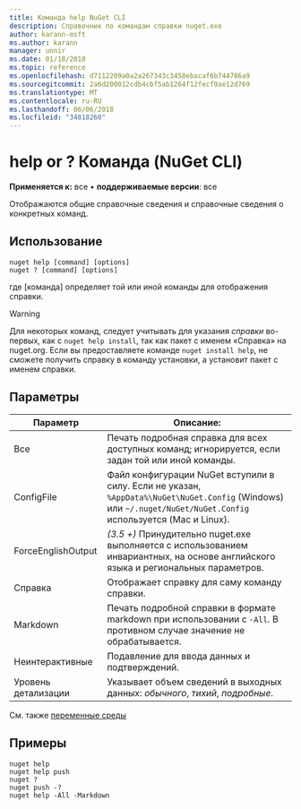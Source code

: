 ```yaml
---
title: Команда help NuGet CLI
description: Справочник по командам справки nuget.exe
author: karann-msft
ms.author: karann
manager: unnir
ms.date: 01/18/2018
ms.topic: reference
ms.openlocfilehash: d7112209a0a2a267343c3458ebacaf6b744786a9
ms.sourcegitcommit: 2a6d200012cdb4cbf5ab1264f12fecf9ae12d769
ms.translationtype: MT
ms.contentlocale: ru-RU
ms.lasthandoff: 06/06/2018
ms.locfileid: "34818260"
---
```

# <a name="help-or--command-nuget-cli"></a>help or ? Команда (NuGet CLI)

**Применяется к:** все &bullet; **поддерживаемые версии**: все

Отображаются общие справочные сведения и справочные сведения о конкретных команд.

## <a name="usage"></a>Использование

```cli
nuget help [command] [options]
nuget ? [command] [options]
```

где [команда] определяет той или иной команды для отображения справки.

> [!Warning]
> Для некоторых команд, следует учитывать для указания *справки* во-первых, как с `nuget help install`, так как пакет с именем «Справка» на nuget.org. Если вы предоставляете команде `nuget install help`, не сможете получить справку в команду установки, а установит пакет с именем справки.

## <a name="options"></a>Параметры

| Параметр | Описание: |
| --- | --- |
| Все | Печать подробная справка для всех доступных команд; игнорируется, если задан той или иной команды. |
| ConfigFile | Файл конфигурации NuGet вступили в силу. Если не указан, `%AppData%\NuGet\NuGet.Config` (Windows) или `~/.nuget/NuGet/NuGet.Config` используется (Mac и Linux).|
| ForceEnglishOutput | *(3.5 +)*  Принудительно nuget.exe выполняется с использованием инвариантных, на основе английского языка и региональных параметров. |
| Справка | Отображает справку для саму команду справки. |
| Markdown | Печать подробной справки в формате markdown при использовании с `-All`. В противном случае значение не обрабатывается. |
| Неинтерактивные | Подавление для ввода данных и подтверждений. |
| Уровень детализации | Указывает объем сведений в выходных данных: *обычного*, *тихий*, *подробные*. |

См. также [переменные среды](cli-ref-environment-variables.md)

## <a name="examples"></a>Примеры

```cli
nuget help
nuget help push
nuget ?
nuget push -?
nuget help -All -Markdown
```

